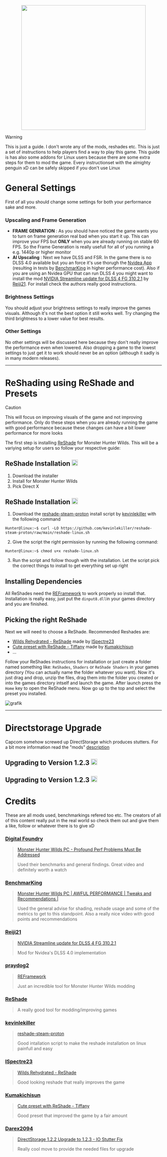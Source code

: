 <div align="center">
  <img height="400" weight="400" src="https://github.com/user-attachments/assets/935ff3cd-dfe1-42f5-875b-8fac5e8da22b">
</div>

> [!WARNING]
> This is just a guide. I don't wrote any of the mods, reshades etc. This is just a set of instructions to help players find a way to play this game. This guide is has also some addons for Linux users because there are some extra steps for them to mod the game. Every instructionset with the almighty penguin xD can be safely skipped if you don't use Linux

# General Settings

First of all you should change some settings for both your performance sake and more.

### Upscaling and Frame Generation
- **FRAME GENRATION** : As you should have noticed the game wants you to turn on frame generation real bad when you start it up. This can improve your FPS but **ONLY** when you are already running on stable 60 FPS. So the Frame Generation is really usefull for all of you running a e.g. 1440p or higher monitor
- **AI Upscaling** : Next we have DLSS and FSR. In the game there is no DLSS 4.0 available but you an force it's use thorugh the [Nvidea App](https://www.nvidia.com/en-us/software/nvidia-app/) (resulting in tests by [BenchmarKing](https://www.youtube.com/@benchmarking4386) in higher performance cost). Also if you are using an Nvidea GPU that can run DLSS 4 you might want to install the mod [NVIDIA Streamline update for DLSS 4 FG 310.2.1](https://www.nexusmods.com/monsterhunterwilds/mods/193?tab=description) by [Reiji21](https://next.nexusmods.com/profile/Reiji21). For install check the authors really good instructions.

### Brightness Settings
You should adjust your brightness settings to really improve the games visuals. Although it's not the best option it still works well. Try changing the third brightness to a lower value for best results.

### Other Settings
No other settings will be discussed here because they don't really improve the performance even when lowered. Also dropping a game to the lowest settings to just get it to work should never be an option (although it sadly is in many modern releases).

---

# ReShading using ReShade and Presets
> [!CAUTION]
> This will focus on improving visuals of the game and not improving performance. Only do these steps when you are already running the game with good performance because these changes can have a bit lower performance for more looks

The first step is installing [ReShade](https://reshade.me/) for Monster Hunter Wilds. This will be a variying setup for users so follow your respective guide:

## ReShade Installation <img width="20" height="20" src="https://cdn.jsdelivr.net/gh/devicons/devicon@latest/icons/windows11/windows11-original.svg"/>
1. Download the installer
2. Install for Monster Hunter Wilds
3. Pick Direct X

## ReShade Installation <img width="20" height="20" src="https://cdn.jsdelivr.net/gh/devicons/devicon@latest/icons/linux/linux-original.svg"/>
1. Download the [reshade-steam-proton](https://github.com/kevinlekiller/reshade-steam-proton) install script by [kevinlekiller](https://github.com/kevinlekiller) with the following command
```console
Hunter@linux:~$ curl -LO https://github.com/kevinlekiller/reshade-steam-proton/raw/main/reshade-linux.sh
```
2. Give the script the right permission by running the following command:
```console
Hunter@linux:~$ chmod u+x reshade-linux.sh
```
3. Run the script and follow though with the installation. Let the script pick the correct things to install to get everything set up right

## Installing Dependencies
All ReShades need the [REFramework](https://www.nexusmods.com/monsterhunterwilds/mods/93) to work properly so install that. Installation is really easy, just put the `dinput8.dll`in your games directory and you are finished.

## Picking the right ReShade

Next we will need to choose a ReShade. Recommended Reshades are:
- [Wilds Rehydrated - ReShade](https://www.nexusmods.com/monsterhunterwilds/mods/50) made by [ISpectre23](https://next.nexusmods.com/profile/ISpectre23?gameId=6993)
- [Cute preset with ReShade - Tiffany](https://www.nexusmods.com/monsterhunterwilds/mods/52) made by [Kumakichisun](https://next.nexusmods.com/profile/Kumakichisun?gameId=6993)
- ...

Follow your ReShades instructions for installation or just create a folder named something like: `ReShades`, `Shaders` or `ReShade Shaders` in your games directory (You can actually name the folder whatever you want).
Now it's just drag and drop, unzip the files, drag them into the folder you created or into the games directory intself and launch the game. After launch press the `Home` key to open the ReShade menu. Now go up to the top and select the preset you installed.

![grafik](https://github.com/user-attachments/assets/4ea32db0-0e87-4a9f-8413-399eda0ecd52)

---

# Directstorage Upgrade
Capcom somehow screwed up DirectStorage which produces stutters. For a bit more information read the "mods" [description]([DirectStorage](https://www.nexusmods.com/monsterhunterwilds/mods/127))

## Upgrading to Version 1.2.3 <img width="20" height="20" src="https://cdn.jsdelivr.net/gh/devicons/devicon@latest/icons/windows11/windows11-original.svg"/>

## Upgrading to Version 1.2.3 <img width="20" height="20" src="https://cdn.jsdelivr.net/gh/devicons/devicon@latest/icons/linux/linux-original.svg"/>

# Credits
These are all mods used, benchmarkings refered too etc. The creators of all of this content really put in the real world so check them out and give them a like, follow or whatever there is to give xD

### [Digital Foundry](https://www.youtube.com/@DigitalFoundry)
> [Monster Hunter Wilds PC - Profound Perf Problems Must Be Addressed](https://www.youtube.com/watch?v=0yhacyXcizA)
>
> Used their benchmarks and general findings. Great video and definitely worth a watch

### [BenchmarKing](https://www.youtube.com/@benchmarking4386)
> [Monster Hunter Wilds PC | AWFUL PERFORMANCE | Tweaks and Recommendations |](https://www.youtube.com/watch?v=UE35n5tOI1Q&t=328s)
>
> Used the general advise for shading, reshade usage and some of the metrics to get to this standpoint. Also a really nice video with good points and recommendations

### [Reiji21](https://next.nexusmods.com/profile/Reiji21)
> [NVIDIA Streamline update for DLSS 4 FG 310.2.1](https://www.nexusmods.com/monsterhunterwilds/mods/193?tab=description)
> 
> Mod for Nvidea's DLSS 4.0 implementation

### [praydog2](https://next.nexusmods.com/profile/praydog2)
>  [REFramework](https://www.nexusmods.com/monsterhunterwilds/mods/93)
>
> Just an incredible tool for Monster Hunter Wilds modding

### [ReShade](https://reshade.me/)
> A really good tool for modding/improving games

### [kevinlekiller](https://github.com/kevinlekiller)
> [reshade-steam-proton](https://github.com/kevinlekiller/reshade-steam-proton)
>
> Good intallation script to make the reshade installation on linux painfull and easy

### [ISpectre23](https://next.nexusmods.com/profile/ISpectre23?gameId=6993)
> [Wilds Rehydrated - ReShade](https://www.nexusmods.com/monsterhunterwilds/mods/50)
>
> Good looking reshade that really improves the game

### [Kumakichisun](https://next.nexusmods.com/profile/Kumakichisun?gameId=6993)
> [Cute preset with ReShade - Tiffany](https://www.nexusmods.com/monsterhunterwilds/mods/52)
>
> Good preset that improved the game by a fair amount

### [Darex2094](https://next.nexusmods.com/profile/Darex2094?gameId=6993)
> [DirectStorage 1.2.2 Upgrade to 1.2.3 - IO Stutter Fix](https://www.nexusmods.com/monsterhunterwilds/mods/127)
>
> Really cool move to provide the needed files for upgrade
